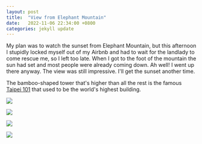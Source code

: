 ```yaml
---
layout: post
title:  "View from Elephant Mountain"
date:   2022-11-06 22:34:00 +0800
categories: jekyll update
---
```


My plan was to watch the sunset from Elephant Mountain, but this afternoon I stupidly locked myself out of my Airbnb and had to wait for the landlady to come rescue me, so I left too late. When I got to the foot of the mountain the sun had set and most people were already coming down. Ah well! I went up there anyway. The view was still impressive. I'll get the sunset another time. 

The bamboo-shaped tower that's higher than all the rest is the famous [Taipei 101](https://en.wikipedia.org/wiki/Taipei_101) that used to be the world's highest building. 


![](https://baitu.github.io/taiwan/assets/img/20221106_172034.jpg)

![](https://baitu.github.io/taiwan/assets/img/20221106_172102.jpg)

![](https://baitu.github.io/taiwan/assets/img/20221106_174418.jpg)

![](https://baitu.github.io/taiwan/assets/img/20221106_174504.jpg)